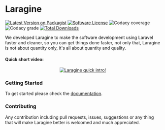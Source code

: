 # Laragine

[![Latest Version on Packagist](https://img.shields.io/packagist/v/yepwoo/laragine.svg)](https://packagist.org/packages/yepwoo/laragine)
[![Software License](https://img.shields.io/badge/license-MIT-brightgreen.svg)](LICENSE)
![Codacy coverage](https://img.shields.io/codacy/coverage/c8ff813591bf46ee9711e57188149288)
![Codacy grade](https://img.shields.io/codacy/grade/c8ff813591bf46ee9711e57188149288)
[![Total Downloads](https://img.shields.io/packagist/dt/yepwoo/laragine.svg)](https://packagist.org/packages/yepwoo/laragine)

We developed Laragine to make the software development using Laravel faster and cleaner, so you can get things done faster, not only that, Laragine is not about quantity only, it's all about quantity and quality.

#### Quick short video:
<div align="center">
  <a target="_blank" href="https://www.youtube.com/watch?v=5klckaSiM6g"><img src="https://img.youtube.com/vi/5klckaSiM6g/maxresdefault.jpg" alt="Laragine quick intro!"></a>
</div>

### Getting Started
To get started please check the [documentation](https://yepwoo.com/products/laragine/docs/v2/introduction).

### Contributing
Any contribution including pull requests, issues, suggestions or any thing that will make Laragine better is welcomed and much appreciated.
